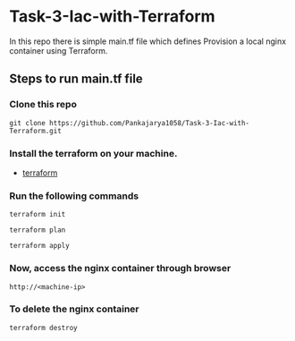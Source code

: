 # Task-3-Iac-with-Terraform
In this repo there is simple main.tf file which defines Provision a local nginx container using Terraform.

## Steps to run main.tf file

### Clone this repo
```
git clone https://github.com/Pankajarya1058/Task-3-Iac-with-Terraform.git
```

### Install the terraform on your machine.
- [terraform](https://developer.hashicorp.com/terraform/tutorials/aws-get-started/install-cli)

### Run the following commands
```
terraform init
```
```
terraform plan
```
```
terraform apply
```
### Now, access the nginx container through browser
```
http://<machine-ip>
```
### To delete the nginx container
```
terraform destroy
```







